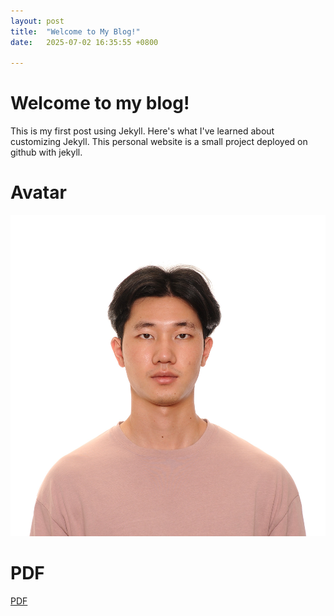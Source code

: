 ```yaml
---
layout: post
title:  "Welcome to My Blog!"
date:   2025-07-02 16:35:55 +0800

---
```


# Welcome to my blog!

This is my first post using Jekyll. Here's what I've learned about customizing Jekyll. This personal website is a small project deployed on github with jekyll.

# Avatar
![Avatar](/assets/images/IMG_5033.JPG)

# PDF
[PDF](/assets/pdf/CV.pdf)


